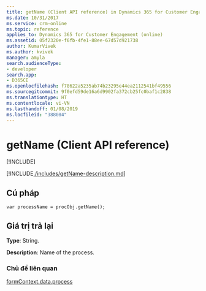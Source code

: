 ```yaml
---
title: getName (Client API reference) in Dynamics 365 for Customer Engagement| MicrosoftDocs
ms.date: 10/31/2017
ms.service: crm-online
ms.topic: reference
applies_to: Dynamics 365 for Customer Engagement (online)
ms.assetid: 05f2320e-f6fb-4fe1-88ee-67d57d921738
author: KumarVivek
ms.author: kvivek
manager: amyla
search.audienceType:
- developer
search.app:
- D365CE
ms.openlocfilehash: f78622a5235ab74b23295e44ea2112541bf49556
ms.sourcegitcommit: 9f0efd59de16a6d9902fa372cb25fc0baf1c2838
ms.translationtype: HT
ms.contentlocale: vi-VN
ms.lasthandoff: 01/08/2019
ms.locfileid: "388084"
---
```

# <a name="getname-client-api-reference"></a>getName (Client API reference)

[!INCLUDE[](../../../../../includes/cc_applies_to_update_9_0_0.md)]

[!INCLUDE[./includes/getName-description.md](./includes/getName-description.md)]

## <a name="syntax"></a>Cú pháp

`var processName = procObj.getName();`

## <a name="return-value"></a>Giá trị trả lại

**Type**: String. 

**Description**: Name of the process.

### <a name="related-topics"></a>Chủ đề liên quan
 
[formContext.data.process](../../formContext-data-process.md)

